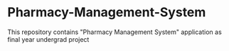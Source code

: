 # Pharmacy-Management-System
This repository contains "Pharmacy Management System" application as final year undergrad project 
